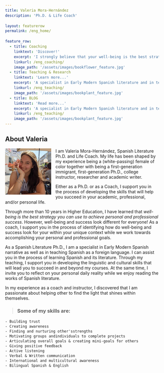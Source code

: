 ```yaml
---
title: Valeria Mora-Hernández
description: 'Ph.D. & Life Coach'

layout: featurerow
permalink: /eng_home/

feature_row:
  - title: Coaching
    linktext: 'Discover!'
    excerpt: 'I strongly believe that your well-being is the best strategy to successfully achieve your personal and professional goals.' 
    linkurl: /eng_coaching/
    image_path: '/assets/images/bookflower_feature.jpg'
  - title: Teaching & Research
    linktext: 'Learn more...'
    excerpt: 'A specialist in Early Modern Spanish literature and in teaching Spanish as a foreign language.'
    linkurl: /eng_teaching/
    image_path: '/assets/images/bookplant_feature.jpg'
  - title: BLOG
    linktext: 'Read more...'
    excerpt: 'A specialist in Early Modern Spanish literature and in teaching Spanish as a foreign language.'
    linkurl: /eng_teaching/
    image_path: '/assets/images/bookplant_feature.jpg'
---
```

## About Valeria

<img align="left" src='/assets/images/aboutphoto.jpg' width='30%' style='margin-right:1em' > I am Valeria Mora-Hernández, Spanish Literature Ph.D. and Life Coach. My life has been shaped by my experience being a (white-passing) female of color together with being a first-generation immigrant, first-generation Ph.D., college instructor, researcher and academic writer. 

Either as a Ph.D. or as a Coach, I support you in the process of developing the skills that will help you succeed in your academic, professional, and/or personal life.

Through more than 10 years in Higher Education, I have learned that *well-being is the best strategy you can use to achieve personal and professional success*. However, well-being and success look different for everyone! As a coach, I support you in the process of identifying how do well-being and success look for your within your unique context while we work towards accomplishing your personal and professional goals. 

As a Spanish Literature Ph.D., I am a specialist in Early Modern Spanish narrative as well as in teaching Spanish as a foreign language. I can assist you in the process of learning Spanish and its literature. Through my teaching, I support you in developing the linguistic and cultural skills that will lead you to succeed in and beyond my courses. At the same time, I invite you to reflect on your personal daily reality while we enjoy reading the works of Spanish literature.

In my experience as a coach and instructor, I discovered that I am passionate about helping other to find the light that shines within themselves. 

> ### Some of my skills are:
	- Building trust
	- Creating awareness
	- Finding and nurturing other'sstrengths
	- Motivating groups andindividuals to complete projects
	- Articulating overall goals & creating mini-goals for others
	- Giving positive feedback
	- Active listening
	- Verbal & Written communication
	- International and multicultural awareness
	- Bilingual Spanish & English